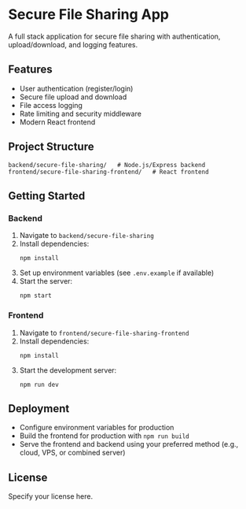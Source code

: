 # Secure File Sharing App

A full stack application for secure file sharing with authentication, upload/download, and logging features.

## Features
- User authentication (register/login)
- Secure file upload and download
- File access logging
- Rate limiting and security middleware
- Modern React frontend

## Project Structure
```
backend/secure-file-sharing/   # Node.js/Express backend
frontend/secure-file-sharing-frontend/   # React frontend
```

## Getting Started

### Backend
1. Navigate to `backend/secure-file-sharing`
2. Install dependencies:
   ```
   npm install
   ```
3. Set up environment variables (see `.env.example` if available)
4. Start the server:
   ```
   npm start
   ```

### Frontend
1. Navigate to `frontend/secure-file-sharing-frontend`
2. Install dependencies:
   ```
   npm install
   ```
3. Start the development server:
   ```
   npm run dev
   ```

## Deployment
- Configure environment variables for production
- Build the frontend for production with `npm run build`
- Serve the frontend and backend using your preferred method (e.g., cloud, VPS, or combined server)

## License
Specify your license here.
